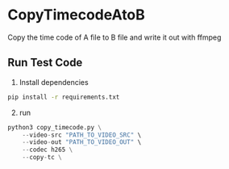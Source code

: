 # CopyTimecodeAtoB
Copy the time code of A file to B file and write it out with ffmpeg

## Run Test Code

1. Install dependencies
```sh
pip install -r requirements.txt
```

2. run
```python
python3 copy_timecode.py \
    --video-src "PATH_TO_VIDEO_SRC" \
    --video-out "PATH_TO_VIDEO_OUT" \
    --codec h265 \
    --copy-tc \
```

